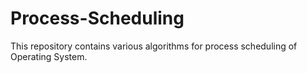 # Process-Scheduling
This repository contains various algorithms for process scheduling of Operating System.
